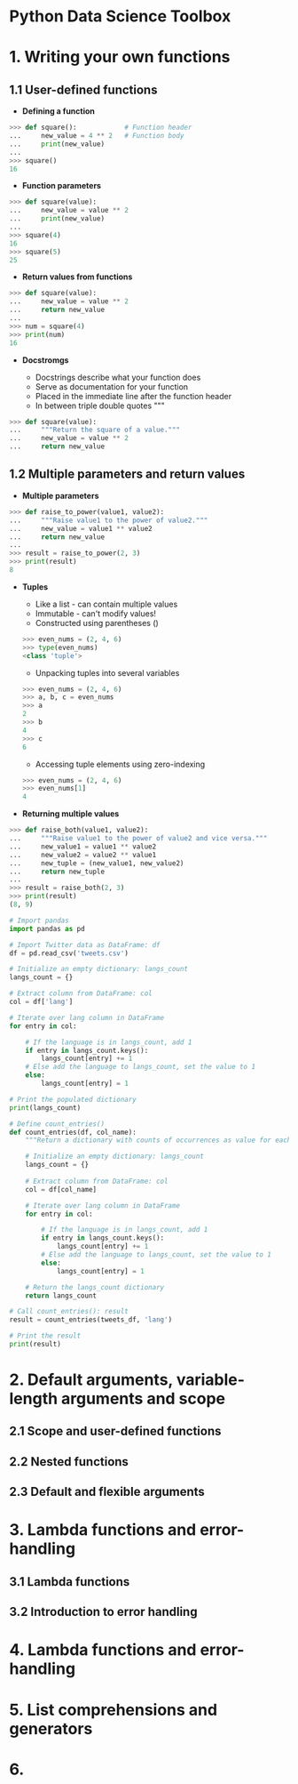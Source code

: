 Python Data Science Toolbox 
===========================

# 1. Writing your own functions

## 1.1 User-defined functions

* **Defining a function**

```python
>>> def square():            # Function header
...     new_value = 4 ** 2   # Function body
...     print(new_value)
... 
>>> square()
16
```

* **Function parameters**

```python
>>> def square(value):
...     new_value = value ** 2
...     print(new_value)
... 
>>> square(4)
16
>>> square(5)
25
```

* **Return values from functions**

```python
>>> def square(value):
...     new_value = value ** 2
...     return new_value
... 
>>> num = square(4)
>>> print(num)
16
```

* **Docstromgs**

	* Docstrings describe what your function does
	* Serve as documentation for your function
	* Placed in the immediate line after the function header
	* In between triple double quotes """

```python
>>> def square(value):
...     """Return the square of a value."""
...     new_value = value ** 2
...     return new_value
```

## 1.2 Multiple parameters and return values

* **Multiple parameters**

```python
>>> def raise_to_power(value1, value2):
...     """Raise value1 to the power of value2."""
...     new_value = value1 ** value2
...     return new_value
... 
>>> result = raise_to_power(2, 3)
>>> print(result)
8
```

* **Tuples**

	* Like a list - can contain multiple values
	* Immutable - can't modify values!
	* Constructed using parentheses ()

	```python
	>>> even_nums = (2, 4, 6)
	>>> type(even_nums)
	<class 'tuple'>
	```

	* Unpacking tuples into several variables

	```python
	>>> even_nums = (2, 4, 6)
	>>> a, b, c = even_nums
	>>> a
	2
	>>> b
	4
	>>> c
	6
	```

	* Accessing tuple elements using zero-indexing

	```python
	>>> even_nums = (2, 4, 6)
	>>> even_nums[1]
	4
	```

* **Returning multiple values**

```python
>>> def raise_both(value1, value2):
...     """Raise value1 to the power of value2 and vice versa."""
...     new_value1 = value1 ** value2
...     new_value2 = value2 ** value1
...     new_tuple = (new_value1, new_value2)
...     return new_tuple
... 
>>> result = raise_both(2, 3)
>>> print(result)
(8, 9)
```

```python
# Import pandas
import pandas as pd

# Import Twitter data as DataFrame: df
df = pd.read_csv('tweets.csv')

# Initialize an empty dictionary: langs_count
langs_count = {}

# Extract column from DataFrame: col
col = df['lang']

# Iterate over lang column in DataFrame
for entry in col:

    # If the language is in langs_count, add 1
    if entry in langs_count.keys():
        langs_count[entry] += 1
    # Else add the language to langs_count, set the value to 1
    else:
        langs_count[entry] = 1

# Print the populated dictionary
print(langs_count)
```

```python
# Define count_entries()
def count_entries(df, col_name):
    """Return a dictionary with counts of occurrences as value for each key."""

    # Initialize an empty dictionary: langs_count
    langs_count = {}
    
    # Extract column from DataFrame: col
    col = df[col_name]

    # Iterate over lang column in DataFrame
    for entry in col:

        # If the language is in langs_count, add 1
        if entry in langs_count.keys():
            langs_count[entry] += 1
        # Else add the language to langs_count, set the value to 1
        else:
            langs_count[entry] = 1

    # Return the langs_count dictionary
    return langs_count

# Call count_entries(): result
result = count_entries(tweets_df, 'lang')

# Print the result
print(result)
```

# 2. Default arguments, variable-length arguments and scope

## 2.1 Scope and user-defined functions








## 2.2 Nested functions

## 2.3 Default and flexible arguments

# 3. Lambda functions and error-handling

## 3.1 Lambda functions

## 3.2 Introduction to error handling

# 4. Lambda functions and error-handling

# 5. List comprehensions and generators

# 6. 
